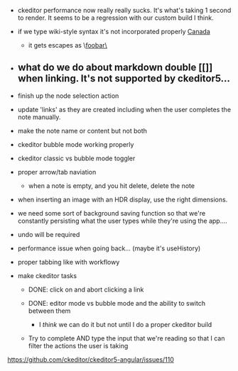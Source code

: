 
- ckeditor performance now really really sucks. It's what's taking 1 second to
  render. It seems to be a regression with our custom build I think.

- if we type wiki-style syntax it's not incorporated properly
    [Canada](https://www.example.com)

    - it gets escapes as \\[foobar\\](https:///www.example.com)

- what do we do about markdown double [[]] when linking. It's not supported by ckeditor5...
    - 

- finish up the node selection action

- update 'links' as they are created including when the user completes the note manually.

- make the note name or content but not both
- ckeditor bubble mode working properly
- ckeditor classic vs bubble mode toggler
- proper arrow/tab naviation
    - when a note is empty, and you hit delete, delete the note
- when inserting an image with an HDR display, use the right dimensions.


- we need some sort of background saving function so that we're constantly persisting what the user types
  while they're using the app.... 

- undo will be required

- performance issue when going back... (maybe it's useHistory)

- proper tabbing like with workflowy

- make ckeditor tasks 

    - DONE: click on and abort clicking a link

    - DONE: editor mode vs bubble mode and the ability to switch between them
        - I *think* we can do it but not until I do a proper ckeditor build

    - Try to complete AND type the input that we're reading so that I can filter the actions the user 
      is taking
      





  

https://github.com/ckeditor/ckeditor5-angular/issues/110
